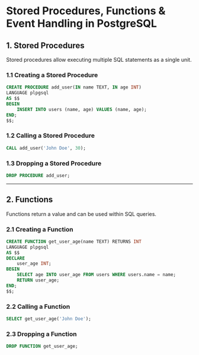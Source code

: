 # Stored Procedures, Functions & Event Handling in PostgreSQL

## 1. Stored Procedures
Stored procedures allow executing multiple SQL statements as a single unit.

### 1.1 Creating a Stored Procedure
```sql
CREATE PROCEDURE add_user(IN name TEXT, IN age INT)
LANGUAGE plpgsql
AS $$
BEGIN
    INSERT INTO users (name, age) VALUES (name, age);
END;
$$;
```

### 1.2 Calling a Stored Procedure
```sql
CALL add_user('John Doe', 30);
```

### 1.3 Dropping a Stored Procedure
```sql
DROP PROCEDURE add_user;
```

---

## 2. Functions
Functions return a value and can be used within SQL queries.

### 2.1 Creating a Function
```sql
CREATE FUNCTION get_user_age(name TEXT) RETURNS INT
LANGUAGE plpgsql
AS $$
DECLARE
    user_age INT;
BEGIN
    SELECT age INTO user_age FROM users WHERE users.name = name;
    RETURN user_age;
END;
$$;
```

### 2.2 Calling a Function
```sql
SELECT get_user_age('John Doe');
```

### 2.3 Dropping a Function
```sql
DROP FUNCTION get_user_age;
```


